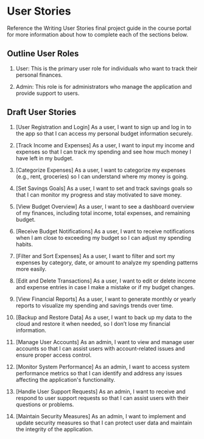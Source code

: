 # User Stories

Reference the Writing User Stories final project guide in the course portal for more information about how to complete each of the sections below.

## Outline User Roles

1. User: This is the primary user role for individuals who want to track their personal finances.

2. Admin: This role is for administrators who manage the application and provide support to users.


## Draft User Stories

1. [User Registration and Login]
As a user, I want to sign up and log in to the app so that I can access my personal budget information securely.

2. [Track Income and Expenses]
As a user, I want to input my income and expenses so that I can track my spending and see how much money I have left in my budget.

3. [Categorize Expenses]
As a user, I want to categorize my expenses (e.g., rent, groceries) so I can understand where my money is going.

4. [Set Savings Goals]
As a user, I want to set and track savings goals so that I can monitor my progress and stay motivated to save money.

5. [View Budget Overview]
As a user, I want to see a dashboard overview of my finances, including total income, total expenses, and remaining budget.

6. [Receive Budget Notifications]
As a user, I want to receive notifications when I am close to exceeding my budget so I can adjust my spending habits.

7. [Filter and Sort Expenses]
As a user, I want to filter and sort my expenses by category, date, or amount to analyze my spending patterns more easily.

8. [Edit and Delete Transactions]
As a user, I want to edit or delete income and expense entries in case I make a mistake or if my budget changes.

9. [View Financial Reports]
As a user, I want to generate monthly or yearly reports to visualize my spending and savings trends over time.

10. [Backup and Restore Data]
As a user, I want to back up my data to the cloud and restore it when needed, so I don’t lose my financial information.

11. [Manage User Accounts]
As an admin, I want to view and manage user accounts so that I can assist users with account-related issues and ensure proper access control.

12. [Monitor System Performance]
As an admin, I want to access system performance metrics so that I can identify and address any issues affecting the application's functionality.

13. [Handle User Support Requests]
As an admin, I want to receive and respond to user support requests so that I can assist users with their questions or problems.

14. [Maintain Security Measures]
As an admin, I want to implement and update security measures so that I can protect user data and maintain the integrity of the application.